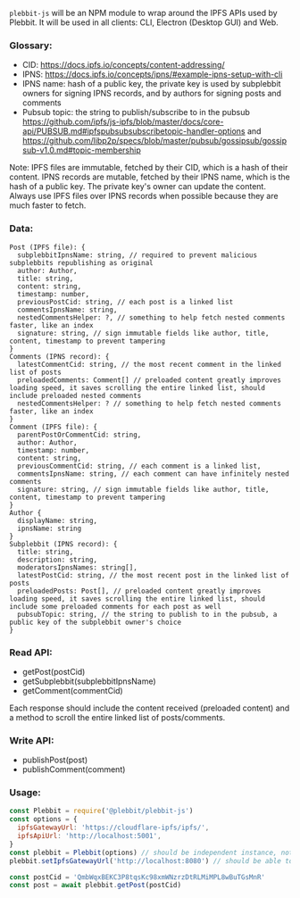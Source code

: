 `plebbit-js` will be an NPM module to wrap around the IPFS APIs used by Plebbit. It will be used in all clients: CLI, Electron (Desktop GUI) and Web.

### Glossary:

- CID: https://docs.ipfs.io/concepts/content-addressing/
- IPNS: https://docs.ipfs.io/concepts/ipns/#example-ipns-setup-with-cli
- IPNS name: hash of a public key, the private key is used by subplebbit owners for signing IPNS records, and by authors for signing posts and comments
- Pubsub topic: the string to publish/subscribe to in the pubsub https://github.com/ipfs/js-ipfs/blob/master/docs/core-api/PUBSUB.md#ipfspubsubsubscribetopic-handler-options and https://github.com/libp2p/specs/blob/master/pubsub/gossipsub/gossipsub-v1.0.md#topic-membership

Note: IPFS files are immutable, fetched by their CID, which is a hash of their content. IPNS records are mutable, fetched by their IPNS name, which is the hash of a public key. The private key's owner can update the content. Always use IPFS files over IPNS records when possible because they are much faster to fetch.

### Data:

```
Post (IPFS file): {
  subplebbitIpnsName: string, // required to prevent malicious subplebbits republishing as original
  author: Author,
  title: string,
  content: string,
  timestamp: number,
  previousPostCid: string, // each post is a linked list
  commentsIpnsName: string,
  nestedCommentsHelper: ?, // something to help fetch nested comments faster, like an index
  signature: string, // sign immutable fields like author, title, content, timestamp to prevent tampering
}
Comments (IPNS record): {
  latestCommentCid: string, // the most recent comment in the linked list of posts
  preloadedComments: Comment[] // preloaded content greatly improves loading speed, it saves scrolling the entire linked list, should include preloaded nested comments
  nestedCommentsHelper: ? // something to help fetch nested comments faster, like an index
}
Comment (IPFS file): {
  parentPostOrCommentCid: string,
  author: Author,
  timestamp: number,
  content: string,
  previousCommentCid: string, // each comment is a linked list,
  commentsIpnsName: string, // each comment can have infinitely nested comments
  signature: string, // sign immutable fields like author, title, content, timestamp to prevent tampering
}
Author {
  displayName: string,
  ipnsName: string
}
Subplebbit (IPNS record): {
  title: string,
  description: string,
  moderatorsIpnsNames: string[],
  latestPostCid: string, // the most recent post in the linked list of posts
  preloadedPosts: Post[], // preloaded content greatly improves loading speed, it saves scrolling the entire linked list, should include some preloaded comments for each post as well
  pubsubTopic: string, // the string to publish to in the pubsub, a public key of the subplebbit owner's choice
}
```

### Read API:

- getPost(postCid)
- getSubplebbit(subplebbitIpnsName)
- getComment(commentCid)

Each response should include the content received (preloaded content) and a method to scroll the entire linked list of posts/comments.

### Write API:

- publishPost(post)
- publishComment(comment)

### Usage:

```javascript
const Plebbit = require('@plebbit/plebbit-js')
const options = {
  ipfsGatewayUrl: 'https://cloudflare-ipfs/ipfs/',
  ipfsApiUrl: 'http://localhost:5001',
}
const plebbit = Plebbit(options) // should be independent instance, not singleton
plebbit.setIpfsGatewayUrl('http://localhost:8080') // should be able to change options after instanciation

const postCid = 'QmbWqxBEKC3P8tqsKc98xmWNzrzDtRLMiMPL8wBuTGsMnR'
const post = await plebbit.getPost(postCid)
```

